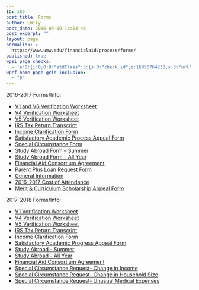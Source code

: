 ```yaml
---
ID: 180
post_title: Forms
author: Emily
post_date: 2016-03-09 13:53:46
post_excerpt: ""
layout: page
permalink: >
  https://www.umw.edu/financialaid/process/forms/
published: true
wpsi_page_checks:
  - 'a:8:{i:0;O:8:"stdClass":5:{s:8:"check_id";i:16056764230;s:3:"url";s:46:"http://www.umw.edu/financialaid/process/forms/";s:6:"status";s:8:"checking";s:6:"_links";O:8:"stdClass":1:{s:9:"pagecheck";s:65:"https://api.siteimprove.com/v1/sites/448702/pagecheck/16056764230";}s:4:"time";i:1458150896;}i:1;O:8:"stdClass":5:{s:8:"check_id";i:16056764230;s:3:"url";s:46:"http://www.umw.edu/financialaid/process/forms/";s:6:"status";s:8:"checking";s:6:"_links";O:8:"stdClass":1:{s:9:"pagecheck";s:65:"https://api.siteimprove.com/v1/sites/448702/pagecheck/16056764230";}s:4:"time";i:1458149592;}i:2;O:8:"stdClass":5:{s:8:"check_id";i:16056764230;s:3:"url";s:46:"http://www.umw.edu/financialaid/process/forms/";s:6:"status";s:8:"checking";s:6:"_links";O:8:"stdClass":1:{s:9:"pagecheck";s:65:"https://api.siteimprove.com/v1/sites/448702/pagecheck/16056764230";}s:4:"time";i:1458149302;}i:3;O:8:"stdClass":5:{s:8:"check_id";i:16056764230;s:3:"url";s:46:"http://www.umw.edu/financialaid/process/forms/";s:6:"status";s:8:"checking";s:6:"_links";O:8:"stdClass":1:{s:9:"pagecheck";s:65:"https://api.siteimprove.com/v1/sites/448702/pagecheck/16056764230";}s:4:"time";i:1458149216;}i:4;O:8:"stdClass":5:{s:8:"check_id";i:15991338194;s:3:"url";s:38:"http://www.umw.edu/financialaid/forms/";s:6:"status";s:8:"checking";s:6:"_links";O:8:"stdClass":1:{s:9:"pagecheck";s:65:"https://api.siteimprove.com/v1/sites/448702/pagecheck/15991338194";}s:4:"time";i:1457549865;}i:5;O:8:"stdClass":5:{s:8:"check_id";i:15991338194;s:3:"url";s:38:"http://www.umw.edu/financialaid/forms/";s:6:"status";s:8:"checking";s:6:"_links";O:8:"stdClass":1:{s:9:"pagecheck";s:65:"https://api.siteimprove.com/v1/sites/448702/pagecheck/15991338194";}s:4:"time";i:1457549828;}i:6;O:8:"stdClass":5:{s:8:"check_id";i:15991338194;s:3:"url";s:38:"http://www.umw.edu/financialaid/forms/";s:6:"status";s:8:"checking";s:6:"_links";O:8:"stdClass":1:{s:9:"pagecheck";s:65:"https://api.siteimprove.com/v1/sites/448702/pagecheck/15991338194";}s:4:"time";i:1457549629;}i:7;O:8:"stdClass":5:{s:8:"check_id";i:15991338185;s:3:"url";s:44:"http://www.umw.edu/financialaid/?page_id=180";s:6:"status";s:8:"checking";s:6:"_links";O:8:"stdClass":1:{s:9:"pagecheck";s:65:"https://api.siteimprove.com/v1/sites/448702/pagecheck/15991338185";}s:4:"time";i:1457549606;}}'
wpcf-home-page-grid-inclusion:
  - "0"
---
```

2016-2017 Forms/Info:
<ul>
 	<li><a href="http://www.umw.edu/financialaid/wp-content/uploads/sites/31/2016/02/V1V6VerificationWS1617.docx">V1 and V6 Verification Worksheet</a></li>
 	<li><a href="http://www.umw.edu/financialaid/wp-content/uploads/sites/31/2016/03/V4VerificationWS1617-2.docx">V4 Verification Worksheet</a></li>
 	<li><a href="http://www.umw.edu/financialaid/wp-content/uploads/sites/31/2016/03/V5VerificationWS1617.docx" rel="">V5 Verification Worksheet</a></li>
 	<li><a href="http://www.irs.gov">IRS Tax Return Transcript</a></li>
 	<li><a href="http://www.umw.edu/financialaid/wp-content/uploads/sites/31/2016/03/IncomeClarificationForm.doc">Income Clarification Form</a></li>
 	<li><a href="http://www.umw.edu/financialaid/wp-content/uploads/sites/31/2016/02/SAP-Appeal-Form.docx">Satisfactory Academic Process Appeal Form</a></li>
 	<li><a href="http://www.umw.edu/financialaid/wp-content/uploads/sites/31/2016/10/SpecialCircumstance1617.doc">Special Circumstance Form</a></li>
 	<li><a href="http://www.umw.edu/financialaid/wp-content/uploads/sites/31/2016/02/Study-Abroad-Form-Summer-1.docx">Study Abroad Form – Summer</a></li>
 	<li><a href="http://www.umw.edu/financialaid/wp-content/uploads/sites/31/2016/02/Study-Abroad-Form-AY-1.docx">Study Abroad Form – All Year</a></li>
 	<li><a href="http://www.umw.edu/financialaid/wp-content/uploads/sites/31/2016/02/Financial-Aid-Consortium-Agreement.docx">Financial Aid Consortium Agreement</a></li>
 	<li><a href="http://www.umw.edu/financialaid/wp-content/uploads/sites/31/2016/02/Parent-Plus-Loan-Request-Form.docx">Parent Plus Loan Request Form</a></li>
 	<li><a href="http://www.umw.edu/financialaid/wp-content/uploads/sites/31/2016/03/2016-2017GeneralInformation.pdf" rel="">General Information</a></li>
 	<li><a href="http://www.umw.edu/financialaid/wp-content/uploads/sites/31/2016/03/COA-2016_2017-REVISED.pdf">2016-2017 Cost of Attendance</a></li>
 	<li><a href="https://orgsync.com/115365/forms/153244">Merit &amp; Curriculum Scholarship Appeal Form</a></li>
</ul>
2017-2018 Forms/Info:
<ul>
 	<li><a href="http://www.umw.edu/financialaid/wp-content/uploads/sites/31/2016/11/2017-2018Verification-Form-V1.docx">V1 Verification Worksheet</a></li>
 	<li><a href="http://www.umw.edu/financialaid/wp-content/uploads/sites/31/2016/11/2017-2018Verification-Form-V1.docx">V4 Verification Worksheet</a></li>
 	<li><a href="http://www.umw.edu/financialaid/wp-content/uploads/sites/31/2016/11/2017-2018Verification-Form-V1.docx">V5 Verification Worksheet</a></li>
 	<li><a href="https://www.irs.gov/individuals/get-transcript">IRS Tax Return Transcript</a></li>
 	<li><a href="http://www.umw.edu/financialaid/wp-content/uploads/sites/31/2016/11/IncomeClarification.doc">Income Clarification Form</a></li>
 	<li><a href="http://www.umw.edu/financialaid/wp-content/uploads/sites/31/2016/11/SAPAppeal.docx">Satisfactory Academic Progress Appeal Form</a></li>
 	<li><a href="http://www.umw.edu/financialaid/wp-content/uploads/sites/31/2016/11/StudyAbroadSum.docx">Study Abroad - Summer</a></li>
 	<li><a href="http://www.umw.edu/financialaid/wp-content/uploads/sites/31/2016/11/Request-for-Financial-Aid-Consortium-Agreement.docx">Study Abroad - All Year</a></li>
 	<li><a href="http://www.umw.edu/financialaid/wp-content/uploads/sites/31/2016/11/Request-for-Financial-Aid-Consortium-Agreement.docx">Financial Aid Consortium Agreement</a></li>
 	<li><a href="http://www.umw.edu/financialaid/wp-content/uploads/sites/31/2016/02/SC-Change-in-Income.doc">Special Circumstance Request- Change in Income</a></li>
 	<li><a href="http://www.umw.edu/financialaid/wp-content/uploads/sites/31/2016/02/SC-Change-in-Household.doc">Special Circumstance Request- Change in Household Size</a></li>
 	<li><a href="http://www.umw.edu/financialaid/wp-content/uploads/sites/31/2016/02/SC-Medical-Expenses.doc">Special Circumstance Request- Unusual Medical Expenses</a></li>
</ul>
